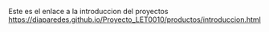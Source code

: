 Este es el enlace a la introduccion del proyectos
<https://diaparedes.github.io/Proyecto_LET0010/productos/introduccion.html>
